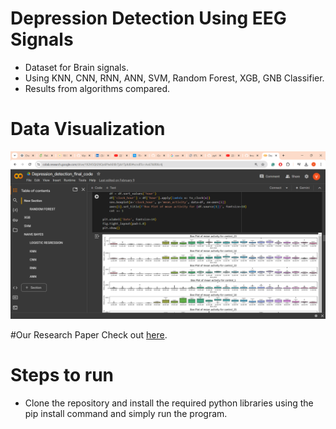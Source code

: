 # Depression Detection Using EEG Signals
- Dataset for Brain signals.
- Using KNN, CNN, RNN, ANN, SVM, Random Forest, XGB, GNB Classifier.
- Results from algorithms compared.
# Data Visualization
![Project screenshot](https://github.com/Vipinkushuk/Depression_detection_final_code.ipynb/blob/main/Screenshot%202024-07-05%20151405.png?raw=true)

#Our Research Paper
Check out  [here](https://drive.google.com/file/d/1C0Q49HnmH9-RQoaSFPEOQuN0FL1JXZzE/view?usp=sharing).


# Steps to run
- Clone the repository and install the required python libraries using the pip install command and simply run the program.

